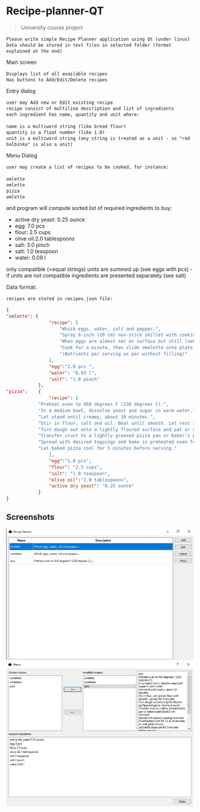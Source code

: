 # Recipe-planner-QT

>University course project

    Please write simple Recipe Planner application using Qt (under linux)
    Data should be stored in text files in selected folder (format explained at the end)

Main screen

    Displays list of all available recipes
    Has buttons to Add/Edit/Delete recipes

Entry dialog

    user may Add new or Edit existing recipe
    recipe consist of multiline description and list of ingredients
    each ingredient has name, quantity and unit where:
    
    name is a multiword string (like bread flour)
    quantity is a float number (like 1.0)
    unit is a multiword string (any string is treated as a unit - so "red balbinka" is also a unit)

Menu Dialog

    user may create a list of recipes to be cooked, for instance:

    omlette
    omlette
    pizza
    omlette

and program will compute sorted list of required ingredients to buy:

* active dry yeast: 0.25 ounce
* egg: 7.0 pcs
* flour: 2.5 cups
* olive oil:2.0 tablespoons
* salt: 3.0 pinch
* salt: 1.0 teaspoon
* water: 0.09 l

only compatible (=equal strings) units are summed up (see eggs with pcs) - if units are not compatible ingredients are presented separately (see salt)

Data format:

    recipes are stored in recipes.json file:
```json
{
"omlette": {
                "recipe": [
                    "Whisk eggs, water, salt and pepper.",
                    "Spray 8-inch (20 cm) non-stick skillet with cooking spray. ...",
                    "When eggs are almost set on surface but still look moist, cover half of omelette with filling. ...",
                    "Cook for a minute, then slide omelette onto plate.",
                    "(Nutrients per serving as per without filling)"
                ],
                "egg":"2.0 pcs ",
                "water": "0.03 l",
                "salt": "1.0 pinch"
            },
"pizza":    {
                "recipe": [
            "Preheat oven to 450 degrees F (230 degrees C).",
            "In a medium bowl, dissolve yeast and sugar in warm water.",
            "Let stand until creamy, about 10 minutes.",
            "Stir in flour, salt and oil. Beat until smooth. Let rest for 5 minutes.",
            "Turn dough out onto a lightly floured surface and pat or roll into a round.",
            "Transfer crust to a lightly greased pizza pan or baker's peel dusted with cornmeal.",
            "Spread with desired toppings and bake in preheated oven for 15 to 20 minutes, or until golden brown.",
            "Let baked pizza cool for 5 minutes before serving."
                ],
                "egg":"1.0 pcs",
                "flour": "2.5 cups",
                "salt": "1.0 teaspoon",
                "olive oil":"2.0 tablespoons",
                "active dry yeast": "0.25 ounce"
            }
}
```
## Screenshots
![Alt text](Pic1.png?raw=true)
![Alt text](Pic2.png?raw=true)
